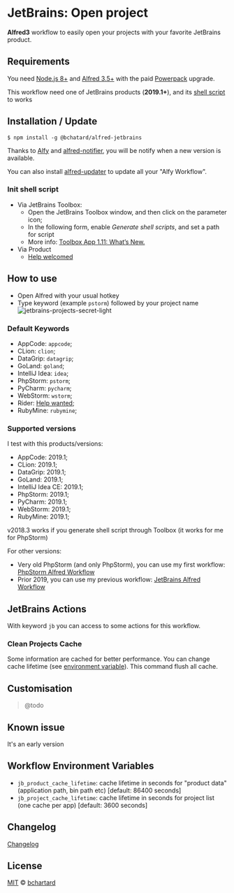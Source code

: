 JetBrains: Open project
========================

__Alfred3__ workflow to easily open your projects with your favorite JetBrains product.


## Requirements
You need [Node.js 8+](https://nodejs.org) and [Alfred 3.5+](https://www.alfredapp.com) with the paid [Powerpack](https://www.alfredapp.com/powerpack/) upgrade.

This workflow need one of JetBrains products (__2019.1+__), and its [shell script](#init-shell-script) to works


## Installation / Update
```shell
$ npm install -g @bchatard/alfred-jetbrains
```

Thanks to [Alfy](https://github.com/sindresorhus/alfy) and [alfred-notifier](https://github.com/SamVerschueren/alfred-notifier), you will be notify when a new version is available.

You can also install [alfred-updater](https://github.com/SamVerschueren/alfred-updater) to update all your "Alfy Workflow".

### Init shell script
* Via JetBrains Toolbox:
    * Open the JetBrains Toolbox window, and then click on the parameter icon;
    * In the following form, enable _Generate shell scripts_, and set a path for script
    * More info: [Toolbox App 1.11: What’s New.](https://blog.jetbrains.com/blog/2018/08/23/toolbox-app-1-11-whats-new/)
* Via Product
    * [Help welcomed](https://github.com/bchatard/alfred-jetbrains/issues/1)


## How to use
* Open Alfred with your usual hotkey
* Type keyword (example `pstorm`) followed by your project name
![jetbrains-projects-secret-light](https://raw.githubusercontent.com/bchatard/alfred-jetbrains/master/doc/img/jetbrains-projects-secret-light.png)


### Default Keywords
 * AppCode: `appcode`;
 * CLion: `clion`;
 * DataGrip: `datagrip`;
 * GoLand: `goland`;
 * IntelliJ Idea: `idea`;
 * PhpStorm: `pstorm`;
 * PyCharm: `pycharm`;
 * WebStorm: `wstorm`;
 * Rider: [Help wanted](https://github.com/bchatard/alfred-jetbrains/issues/5);
 * RubyMine: `rubymine`;


### Supported versions
I test with this products/versions:

* AppCode: 2019.1;
* CLion: 2019.1;
* DataGrip: 2019.1;
* GoLand: 2019.1;
* IntelliJ Idea CE: 2019.1;
* PhpStorm: 2019.1;
* PyCharm: 2019.1;
* WebStorm: 2019.1;
* RubyMine: 2019.1;

v2018.3 works if you generate shell script through Toolbox (it works for me for PhpStorm)

For other versions:
* Very old PhpStorm (and only PhpStorm), you can use my first workflow: [PhpStorm Alfred Workflow](https://github.com/bchatard/phpstorm-alfred-workflow)
* Prior 2019, you can use my previous workflow: [JetBrains Alfred Workflow](https://github.com/bchatard/jetbrains-alfred-workflow)


## JetBrains Actions
With keyword `jb` you can access to some actions for this workflow.


### Clean Projects Cache
Some information are cached for better performance. You can change cache lifetime (see [environment variable](#workflow-environment-variables)). This command flush all cache.


## Customisation
> @todo

## Known issue
It's an early version


## Workflow Environment Variables
* `jb_product_cache_lifetime`: cache lifetime in seconds for "product data" (application path, bin path etc) [default: 86400 seconds]
* `jb_project_cache_lifetime`: cache lifetime in seconds for project list (one cache per app) [default: 3600 seconds]


## Changelog
[Changelog](https://github.com/bchatard/alfred-jetbrains/releases)


## License
[MIT](LICENSE) © [bchartard](https://github.com/bchatard)
